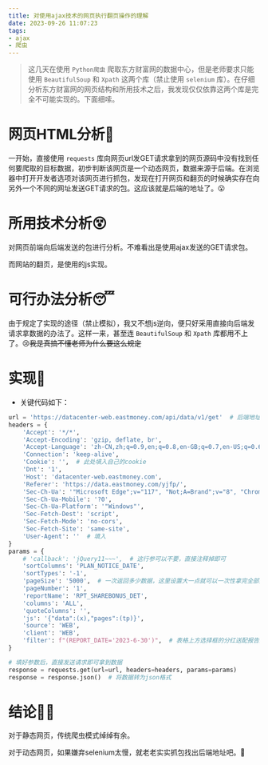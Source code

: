 ```yaml
---
title: 对使用ajax技术的网页执行翻页操作的理解
date: 2023-09-26 11:07:23
tags:
- ajax
- 爬虫
---
```


> 这几天在使用 `Python爬虫` 爬取东方财富网的数据中心，但是老师要求只能使用 `BeautifulSoup` 和  `Xpath` 这两个库（禁止使用 `selenium` 库）。在仔细分析东方财富网的网页结构和所用技术之后，我发现仅仅依靠这两个库是完全不可能实现的。下面细嗦。



# 网页HTML分析🥴

一开始，直接使用 `requests` 库向网页url发GET请求拿到的网页源码中没有找到任何要爬取的目标数据，初步判断该网页是一个动态网页，数据来源于后端。在浏览器中打开开发者选项对该网页进行抓包，发现在打开网页和翻页的时候确实存在向另外一个不同的网址发送GET请求的包。这应该就是后端的地址了。😮



# 所用技术分析😵

对网页前端向后端发送的包进行分析。不难看出是使用ajax发送的GET请求包。

而网站的翻页，是使用的js实现。



# 可行办法分析😴

由于规定了实现的途径（禁止模拟），我又不想js逆向，便只好采用直接向后端发请求拿数据的办法了。这样一来，甚至连 `BeautifulSoup` 和 `Xpath` 库都用不上了。😢~~我是真搞不懂老师为什么要这么规定~~



# 实现😬

- 关键代码如下：

```python
url = 'https://datacenter-web.eastmoney.com/api/data/v1/get'  # 后端地址
headers = {
    'Accept': '*/*',
    'Accept-Encoding': 'gzip, deflate, br',
    'Accept-Language': 'zh-CN,zh;q=0.9,en;q=0.8,en-GB;q=0.7,en-US;q=0.6',
    'Connection': 'keep-alive',
    'Cookie': '',  # 此处填入自己的cookie
    'Dnt': '1',
    'Host': 'datacenter-web.eastmoney.com',
    'Referer': 'https://data.eastmoney.com/yjfp/',
    'Sec-Ch-Ua': '"Microsoft Edge";v="117", "Not;A=Brand";v="8", "Chromium";v="117"',
    'Sec-Ch-Ua-Mobile': '?0',
    'Sec-Ch-Ua-Platform': '"Windows"',
    'Sec-Fetch-Dest': 'script',
    'Sec-Fetch-Mode': 'no-cors',
    'Sec-Fetch-Site': 'same-site',
    'User-Agent': ''  # 填入
}
params = {
    # 'callback': 'jQuery11~~~',  # 这行参可以不要，直接注释掉即可
    'sortColumns': 'PLAN_NOTICE_DATE',
    'sortTypes': '-1',
    'pageSize': '5000',  # 一次返回多少数据，这里设置大一点就可以一次性拿完全部数据，不用翻页操作了，翻页操作其实也就是再发请求而已
    'pageNumber': '1',
    'reportName': 'RPT_SHAREBONUS_DET',
    'columns': 'ALL',
    'quoteColumns': '',
    'js': '{"data":(x),"pages":(tp)}',
    'source': 'WEB',
    'client': 'WEB',
    'filter': f"(REPORT_DATE='2023-6-30')",  # 表格上方选择框的分红送配报告期
}

# 填好参数后，直接发送请求即可拿到数据
response = requests.get(url=url, headers=headers, params=params)
response = response.json()  # 将数据转为json格式
```



# 结论😮‍💨

对于静态网页，传统爬虫模式绰绰有余。

对于动态网页，如果嫌弃selenium太慢，就老老实实抓包找出后端地址吧。🧐
